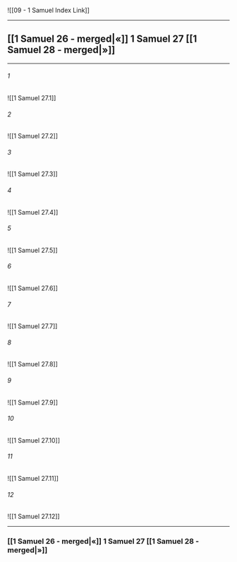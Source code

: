 ![[09 - 1 Samuel Index Link]]

---
##  [[1 Samuel 26 - merged|«]] 1 Samuel 27 [[1 Samuel 28 - merged|»]]

---

###### 1
![[1 Samuel 27.1]] 

###### 2
![[1 Samuel 27.2]] 

###### 3
![[1 Samuel 27.3]] 

###### 4
![[1 Samuel 27.4]]

###### 5 
![[1 Samuel 27.5]] 

###### 6
![[1 Samuel 27.6]] 

###### 7
![[1 Samuel 27.7]] 

###### 8
![[1 Samuel 27.8]] 

###### 9
![[1 Samuel 27.9]] 

###### 10
![[1 Samuel 27.10]] 

###### 11
![[1 Samuel 27.11]] 

###### 12
![[1 Samuel 27.12]]


---
###  [[1 Samuel 26 - merged|«]] 1 Samuel 27 [[1 Samuel 28 - merged|»]]
